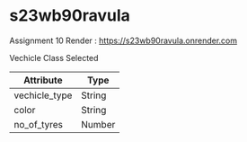 # s23wb90ravula
Assignment 10
Render : https://s23wb90ravula.onrender.com

Vechicle Class Selected 

| Attribute | Type |
|-----------------|--------|
| vechicle_type | String |
| color | String |
| no_of_tyres | Number |

